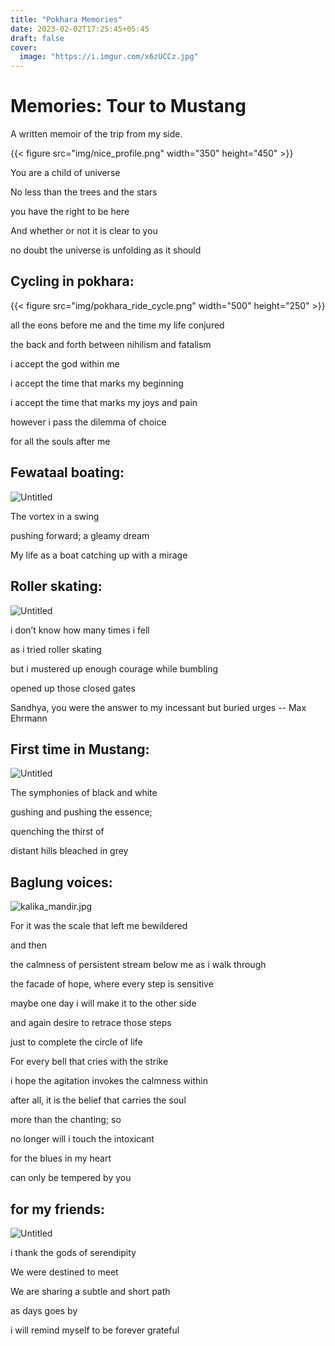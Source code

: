 ```yaml
---
title: "Pokhara Memories"
date: 2023-02-02T17:25:45+05:45
draft: false
cover:
  image: "https://i.imgur.com/x6zUCCz.jpg"
---
```


# Memories: Tour to Mustang

A written memoir of the trip from my side.

{{< figure src="img/nice_profile.png" width="350" height="450" >}}

You are a child of universe

No less than the trees and the stars

you have the right to be here

And whether or not it is clear to you

no doubt the universe is unfolding as it should

## Cycling in pokhara:

{{< figure src="img/pokhara_ride_cycle.png" width="500" height="250" >}}

all the eons before me and the time my life conjured

the back and forth between nihilism and fatalism

i accept the god within me

i accept the time that marks my beginning

i accept the time that marks my joys and pain

however i pass the dilemma of choice

for all the souls after me

## Fewataal boating:

![Untitled](img/Untitled%201.png)

The vortex in a swing

pushing forward; a gleamy dream

My life as a boat catching up with a mirage

## Roller skating:

![Untitled](img/Untitled%202.png)

i don’t know how many times i fell

as i tried roller skating

but i mustered up enough courage while bumbling

opened up those closed gates

Sandhya, you were the answer to my incessant but buried urges -- Max Ehrmann

## First time in Mustang:

![Untitled](img/Untitled%204.png)

The symphonies of black and white

gushing and pushing the essence;

quenching the thirst of

distant hills bleached in grey

## Baglung voices:

![kalika_mandir.jpg](img/kalika_mandir.jpg)

For it was the scale that left me bewildered

and then

the calmness of persistent stream below me as i walk through

the facade of hope, where every step is sensitive

maybe one day i will make it to the other side

and again desire to retrace those steps

just to complete the circle of life

For every bell that cries with the strike

i hope the agitation invokes the calmness within

after all, it is the belief that carries the soul

more than the chanting; so

no longer will i touch the intoxicant

for the blues in my heart

can only be tempered by you

## for my friends:

![Untitled](img/Untitled%205.png)

i thank the gods of serendipity

We were destined to meet

We are sharing a subtle and short path

as days goes by

i will remind myself to be forever grateful
